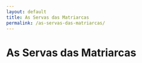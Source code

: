 ```yaml
---
layout: default
title: As Servas das Matriarcas
permalink: /as-servas-das-matriarcas/
---
```


# As Servas das Matriarcas 


